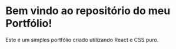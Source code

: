 # Bem vindo ao repositório do meu Portfólio!

Este é um simples portfólio criado utilizando React e CSS puro.
